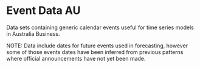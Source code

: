 # Event Data AU

Data sets containing generic calendar events useful for time series models in Australia Business.

NOTE: Data include dates for future events used in forecasting, however some of those events dates
have been inferred from previous patterns where official announcements have not yet been made.



